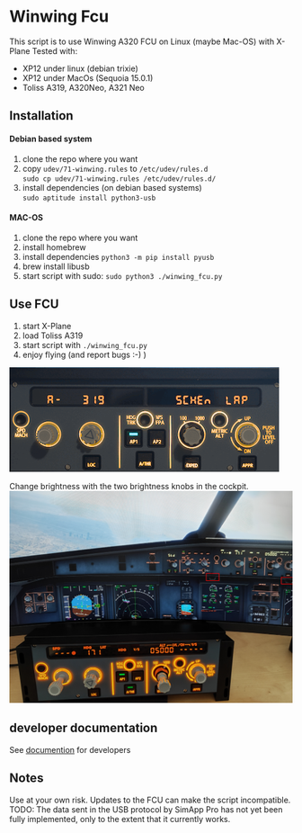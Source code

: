 # Winwing Fcu
This script is to use Winwing A320 FCU on Linux (maybe Mac-OS) with X-Plane
Tested with:
 * XP12 under linux (debian trixie)
 * XP12 under MacOs (Sequoia 15.0.1)
 * Toliss A319, A320Neo, A321 Neo

## Installation

#### Debian based system
1. clone the repo where you want
2. copy `udev/71-winwing.rules` to `/etc/udev/rules.d`  
`sudo cp udev/71-winwing.rules /etc/udev/rules.d/`
3. install dependencies (on debian based systems)  
`sudo aptitude install python3-usb`


#### MAC-OS

1. clone the repo where you want
2. install homebrew
3. install dependencies
`python3 -m pip install pyusb`
4. brew install libusb
4. start script with sudo: `sudo python3 ./winwing_fcu.py`

## Use FCU
1. start X-Plane
2. load Toliss A319
3. start script with `./winwing_fcu.py`
4. enjoy flying (and report bugs :-)  )

![fcu demo image](./documentation/fcu_demo.gif)

Change brightness with the two brightness knobs in the cockpit.
![fcu demo image](./documentation/xplane_fcu_brightness.png)


## developer documentation
See [documention](./documentation/README.md) for developers

## Notes
Use at your own risk. Updates to the FCU can make the script incompatible.
TODO: The data sent in the USB protocol by SimApp Pro has not yet been fully implemented, only to the extent that it currently works.
